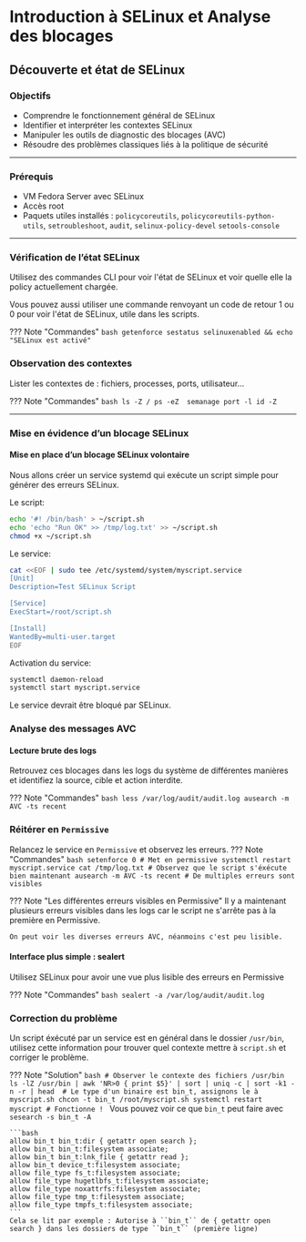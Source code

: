 
# Introduction à SELinux et Analyse des blocages

## Découverte et état de SELinux
### Objectifs

* Comprendre le fonctionnement général de SELinux
* Identifier et interpréter les contextes SELinux
* Manipuler les outils de diagnostic des blocages (AVC)
* Résoudre des problèmes classiques liés à la politique de sécurité

---

### Prérequis

* VM Fedora Server avec SELinux
* Accès root
* Paquets utiles installés : `policycoreutils`, `policycoreutils-python-utils`, `setroubleshoot`, `audit`, `selinux-policy-devel` ``setools-console``

---


### Vérification de l’état SELinux

Utilisez des commandes CLI pour voir l'état de SELinux et voir quelle elle la policy actuellement chargée.

Vous pouvez aussi utiliser une commande renvoyant un code de retour 1 ou 0 pour voir l'état de SELinux, utile dans les scripts.

??? Note "Commandes"
    ```bash
    getenforce
    sestatus
    selinuxenabled && echo "SELinux est activé"
    ```


### Observation des contextes

Lister les contextes de : fichiers, processes, ports, utilisateur...

??? Note "Commandes"
    ```bash
    ls -Z /
    ps -eZ 
    semanage port -l
    id -Z
    ```

---

### Mise en évidence d’un blocage SELinux

#### Mise en place d’un blocage SELinux volontaire

Nous allons créer un service systemd qui exécute un script simple pour générer des erreurs SELinux.

Le script: 
```bash
echo '#! /bin/bash' > ~/script.sh
echo 'echo "Run OK" >> /tmp/log.txt' >> ~/script.sh
chmod +x ~/script.sh
```

Le service:
```bash
cat <<EOF | sudo tee /etc/systemd/system/myscript.service
[Unit]
Description=Test SELinux Script

[Service]
ExecStart=/root/script.sh

[Install]
WantedBy=multi-user.target
EOF
```

Activation du service:
```bash
systemctl daemon-reload
systemctl start myscript.service
```

Le service devrait être bloqué par SELinux.

### Analyse des messages AVC

#### Lecture brute des logs

Retrouvez ces blocages dans les logs du système de différentes manières et identifiez la source, cible et action interdite.


??? Note "Commandes"
    ```bash
    less /var/log/audit/audit.log
    ausearch -m AVC -ts recent
    ```

### Réitérer en ``Permissive``

Relancez le service en ``Permissive`` et observez les erreurs.
??? Note "Commandes"
    ```bash
    setenforce 0 # Met en permissive
    systemctl restart myscript.service
    cat /tmp/log.txt # Observez que le script s'éxécute bien maintenant
    ausearch -m AVC -ts recent # De multiples erreurs sont visibles
    ```

??? Note "Les différentes erreurs visibles en Permissive"
    Il y a maintenant plusieurs erreurs visibles dans les logs car le script ne s'arrête pas à la première en Permissive.

    On peut voir les diverses erreurs AVC, néanmoins c'est peu lisible.

#### Interface plus simple : sealert

Utilisez SELinux pour avoir une vue plus lisible des erreurs en Permissive

??? Note "Commandes"
    ```bash
    sealert -a /var/log/audit/audit.log
    ```

### Correction du problème

Un script éxécuté par un service est en général dans le dossier ``/usr/bin``, utilisez cette information pour trouver quel contexte mettre à ``script.sh`` et corriger le problème. 


??? Note "Solution"
    ```bash
    # Observer le contexte des fichiers /usr/bin 
    ls -lZ /usr/bin | awk 'NR>0 { print $5}' | sort | uniq -c | sort -k1 -n -r | head 
    # Le type d'un binaire est bin_t, assignons le à myscript.sh
    chcon -t bin_t /root/myscript.sh
    systemctl restart myscript # Fonctionne !
    ```
    Vous pouvez voir ce que ``bin_t`` peut faire avec ``sesearch -s bin_t -A``

    ```bash
    allow bin_t bin_t:dir { getattr open search };
    allow bin_t bin_t:filesystem associate;
    allow bin_t bin_t:lnk_file { getattr read };
    allow bin_t device_t:filesystem associate;
    allow file_type fs_t:filesystem associate;
    allow file_type hugetlbfs_t:filesystem associate;
    allow file_type noxattrfs:filesystem associate;
    allow file_type tmp_t:filesystem associate;
    allow file_type tmpfs_t:filesystem associate;
    ```
    Cela se lit par exemple : Autorise à ``bin_t`` de { getattr open search } dans les dossiers de type ``bin_t`` (première ligne)


